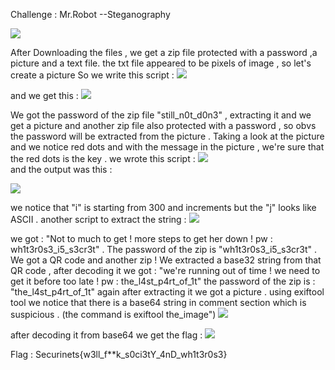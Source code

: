 Challenge : Mr.Robot --Steganography

![](https://i.imgur.com/t8ReSFE.png)

After Downloading the files , we get a zip file protected with a password ,a picture and a text file.
the txt file appeared to be pixels of image , so let's create a picture 
So we write this script : 
![](https://i.imgur.com/FZqZiJv.png) 

and we get this : 
![](https://imgur.com/6o8aaUo.png)

We got the password of the zip file "still_n0t_d0n3" , extracting it and we get a picture and another zip file also protected with a password , so obvs the password will be extracted from the picture . Taking a look at the picture and we notice red dots and with the message in the picture , we're sure that the red dots is the key . 
we wrote this script : 
![](https://imgur.com/dQenamg.png)
<br>
and the output was this : <br>

![](https://imgur.com/n8tENqF.png) 

we notice that "i" is starting from 300 and increments but the "j" looks like ASCII . 
another script to extract the string : 
![](https://imgur.com/dDBwasX.png)

we got : "Not to much to get ! more steps to get her down ! pw : wh1t3r0s3_i5_s3cr3t" . The password of the zip is "wh1t3r0s3_i5_s3cr3t" . We got a QR code and another zip ! 
We extracted a base32 string from that QR code , after decoding it we got : 
"we're running out of time ! we need to get it before too late ! pw : the_l4st_p4rt_of_1t"
the password of the zip is : "the_l4st_p4rt_of_1t"
again after extracting it we got a picture .
using exiftool tool we notice that there is a base64 string in comment section which is suspicious . (the command is exiftool the_image")
![](https://imgur.com/hfrz5GM.png)

after decoding it from base64 we get the flag : 
![](https://imgur.com/arEJNS0.png)

Flag : Securinets{w3ll_f**k_s0ci3tY_4nD_wh1t3r0s3}

